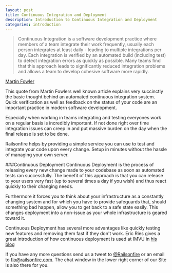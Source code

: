 ```yaml
---
layout: post
title: Continuous Integration and Deployment
description: Introduction to Continuous Integration and Deployment
categories: introduction
---
```


>Continuous Integration is a software development practice where members of a team integrate their work frequently, usually each person integrates at least daily - leading to multiple integrations per day. Each integration is verified by an automated build (including test) to detect integration errors as quickly as possible. Many teams find that this approach leads to significantly reduced integration problems and allows a team to develop cohesive software more rapidly.

[Martin Fowler](http://martinfowler.com/articles/continuousIntegration.html)

This quote from Martin Fowlers well known article explains very succinctly the basic thought behind an automated continuous integration system. Quick verification as well as feedback on the status of your code are an important practice in modern software development.

Especially when working in teams integrating and testing everyones work on a regular basis is incredibly important. If not done right over time integration issues can creep in and put massive burden on the day when the final release is set to be done.

Railsonfire helps by providing a simple service you can use to test and integrate your code upon every change. Setup in minutes without the hassle of managing your own server.

###Continuous Deployment
Continuous Deployment is the process of releasing every new change made to your codebase as soon as automated tests ran successfully. The benefit of this approach is that you can release to your users very fast (up to several times a day if you wish) and thus react quickly to their changing needs.

Furthermore it forces you to think about your infrastructure as a constantly changing system and for which you have to provide safeguards that, should something bad happen, allow you to get back to a safe state easily. This changes deployment into a non-issue as your whole infrastructure is geared toward it.

Continuous Deployment has several more advantages like quickly testing new features and removing them fast if they don't work. Eric Ries gives a great introduction of how continuous deployment is used at IMVU in [his blog](http://www.startuplessonslearned.com/2009/06/why-continuous-deployment.html)

If you have any more questions send us a tweet to [@Railsonfire](http://twitter.com/Railsonfire) or an email to [flo@railsonfire.com](mailto:flo@railsonfire.com). The chat window in the lower right corner of our Site is also there for you.